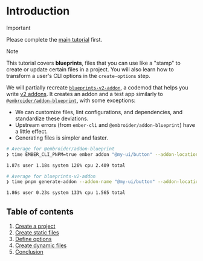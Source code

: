 # Introduction

> [!IMPORTANT]
> Please complete the [main tutorial](../ember-codemod-rename-test-modules/00-introduction.md) first.

> [!NOTE]
> This tutorial covers **blueprints**, files that you can use like a "stamp" to create or update certain files in a project. You will also learn how to transform a user's CLI options in the `create-options` step.

We will partially recreate [`blueprints-v2-addon`](https://github.com/ijlee2/embroider-toolbox/tree/main/packages/blueprints-v2-addon), a codemod that helps you write [v2 addons](https://rfcs.emberjs.com/id/0507-embroider-v2-package-format/). It creates an addon and a test app similarly to [`@embroider/addon-blueprint`](https://github.com/embroider-build/addon-blueprint), with some exceptions:

- We can customize files, lint configurations, and dependencies, and standardize these deviations.
- Upstream errors (from `ember-cli` and `@embroider/addon-blueprint`) have a little effect. 
- Generating files is simpler and faster.

```sh
# Average for @embroider/addon-blueprint
❯ time EMBER_CLI_PNPM=true ember addon "@my-ui/button" --addon-location "ui/button" --blueprint "@embroider/addon-blueprint" --pnpm --skip-npm --typescript

1.87s user 1.18s system 126% cpu 2.409 total
```

```sh
# Average for blueprints-v2-addon
❯ time pnpm generate-addon --addon-name "@my-ui/button" --addon-location "ui/button"

1.86s user 0.23s system 133% cpu 1.565 total
```


## Table of contents

1. [Create a project](./01-create-a-project.md)
1. [Create static files](./02-create-static-files.md)
1. [Define options](./03-define-options.md)
1. [Create dynamic files](./04-create-dynamic-files.md)
1. [Conclusion](./05-conclusion.md)
